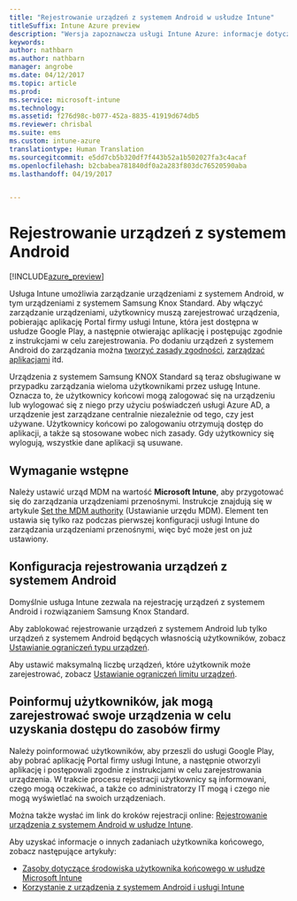 ```yaml
---
title: "Rejestrowanie urządzeń z systemem Android w usłudze Intune"
titleSuffix: Intune Azure preview
description: "Wersja zapoznawcza usługi Intune Azure: informacje dotyczące rejestrowania urządzeń z systemem Android w wersji zapoznawczej usługi Intune Azure."
keywords: 
author: nathbarn
ms.author: nathbarn
manager: angrobe
ms.date: 04/12/2017
ms.topic: article
ms.prod: 
ms.service: microsoft-intune
ms.technology: 
ms.assetid: f276d98c-b077-452a-8835-41919d674db5
ms.reviewer: chrisbal
ms.suite: ems
ms.custom: intune-azure
translationtype: Human Translation
ms.sourcegitcommit: e5dd7cb5b320df7f443b52a1b502027fa3c4acaf
ms.openlocfilehash: b2cbabea781840df0a2a283f803dc76520590aba
ms.lasthandoff: 04/19/2017


---
```


# <a name="enroll-android-devices"></a>Rejestrowanie urządzeń z systemem Android

[!INCLUDE[azure_preview](../includes/azure_preview.md)]

Usługa Intune umożliwia zarządzanie urządzeniami z systemem Android, w tym urządzeniami z systemem Samsung Knox Standard. Aby włączyć zarządzanie urządzeniami, użytkownicy muszą zarejestrować urządzenia, pobierając aplikację Portal firmy usługi Intune, która jest dostępna w usłudze Google Play, a następnie otwierając aplikację i postępując zgodnie z instrukcjami w celu zarejestrowania. Po dodaniu urządzeń z systemem Android do zarządzania można [tworzyć zasady zgodności](https://docs.microsoft.com/intune-azure/set-device-compliance/create-a-compliance-policy-for-android), [zarządzać aplikacjami](https://docs.microsoft.com/intune-azure/manage-apps/what-is-app-management) itd.

Urządzenia z systemem Samsung KNOX Standard są teraz obsługiwane w przypadku zarządzania wieloma użytkownikami przez usługę Intune. Oznacza to, że użytkownicy końcowi mogą zalogować się na urządzeniu lub wylogować się z niego przy użyciu poświadczeń usługi Azure AD, a urządzenie jest zarządzane centralnie niezależnie od tego, czy jest używane. Użytkownicy końcowi po zalogowaniu otrzymują dostęp do aplikacji, a także są stosowane wobec nich zasady. Gdy użytkownicy się wylogują, wszystkie dane aplikacji są usuwane.

## <a name="prerequisite"></a>Wymaganie wstępne

Należy ustawić urząd MDM na wartość **Microsoft Intune**, aby przygotować się do zarządzania urządzeniami przenośnymi. Instrukcje znajdują się w artykule [Set the MDM authority](set-mdm-authority.md) (Ustawianie urzędu MDM). Element ten ustawia się tylko raz podczas pierwszej konfiguracji usługi Intune do zarządzania urządzeniami przenośnymi, więc być może jest on już ustawiony.

## <a name="set-up-android-enrollment"></a>Konfiguracja rejestrowania urządzeń z systemem Android

Domyślnie usługa Intune zezwala na rejestrację urządzeń z systemem Android i rozwiązaniem Samsung Knox Standard.

Aby zablokować rejestrowanie urządzeń z systemem Android lub tylko urządzeń z systemem Android będących własnością użytkowników, zobacz [Ustawianie ograniczeń typu urządzeń](https://docs.microsoft.com/intune-azure/enroll-devices/set-enrollment-restrictions#set-device-type-restrictions).

Aby ustawić maksymalną liczbę urządzeń, które użytkownik może zarejestrować, zobacz [Ustawianie ograniczeń limitu urządzeń](https://docs.microsoft.com/intune-azure/enroll-devices/set-enrollment-restrictions#set-device-limit-restrictions).

## <a name="tell-your-users-how-to-enroll-their-devices-to-access-company-resources"></a>Poinformuj użytkowników, jak mogą zarejestrować swoje urządzenia w celu uzyskania dostępu do zasobów firmy

Należy poinformować użytkowników, aby przeszli do usługi Google Play, aby pobrać aplikację Portal firmy usługi Intune, a następnie otworzyli aplikację i postępowali zgodnie z instrukcjami w celu zarejestrowania urządzenia. W trakcie procesu rejestracji użytkownicy są informowani, czego mogą oczekiwać, a także co administratorzy IT mogą i czego nie mogą wyświetlać na swoich urządzeniach.

Można także wysłać im link do kroków rejestracji online: [Rejestrowanie urządzenia z systemem Android w usłudze Intune](https://docs.microsoft.com/intune/enduser/enroll-your-device-in-intune-android).

Aby uzyskać informacje o innych zadaniach użytkownika końcowego, zobacz następujące artykuły:

- [Zasoby dotyczące środowiska użytkownika końcowego w usłudze Microsoft Intune](https://docs.microsoft.com/intune/deploy-use/how-to-educate-your-end-users-about-microsoft-intune)
- [Korzystanie z urządzenia z systemem Android i usługi Intune](https://docs.microsoft.com/intune/enduser/using-your-android-device-with-intune)

